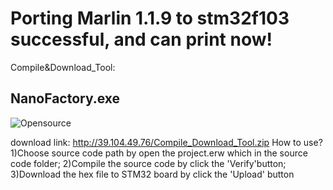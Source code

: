 # Porting Marlin 1.1.9 to stm32f103 successful, and can print now!

Compile&Download_Tool:
## NanoFactory.exe   
![Opensource](https://github.com/hackaday3D/marlin_stm32/raw/master/image/nanofactory.png)

download link: http://39.104.49.76/Compile_Download_Tool.zip
How to use?
1)Choose source code path by open the project.erw which in the source code folder;
2)Compile the source code by click the 'Verify'button;
3)Download the hex file to STM32 board by click the 'Upload' button






 




 
